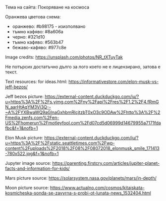 Тема на сайта: Покоряване на космоса 

Оранжева цветова схема:
- оранжево: #b98175 - изизполвано
- тъмно кафяво: #8a606a
- черно: #321d10
- тъмно кафяво: #563b47
- бежаво-кафяво: #977c8e

Image credits:
https://unsplash.com/photos/NR_tXTuyTak

Не потърсих достатъчно дълго за лого което не е лицензирано, затова е текст.

Text resources:
for ideas.html:
https://informativestore.com/elon-musk-vs-jeff-bezos/

Jeff bezos picture:
https://external-content.duckduckgo.com/iu/?u=https%3A%2F%2Fs.yimg.com%2Fny%2Fapi%2Fres%2F1.2%2F4.fRmGN_aarHtAqYM3Vi3Q--~A%2FYXBwaWQ9aGlnaGxhbmRlcjtzbT0xO3c9ODAw%2Fhttp%3A%2F%2Fmedia.zenfs.com%2Fen-US%2Fhomerun%2Fmotleyfool.com%2Fd07cd5d06999d14679955a7171fdafbc&f=1&nofb=1


Elon Musk picture:
https://external-content.duckduckgo.com/iu/?u=https%3A%2F%2Fstatic.seattletimes.com%2Fwp-content%2Fuploads%2F2018%2F08%2F08072018_elonmusk_smile_171413-780x522.jpg&f=1&nofb=1


Jupyter image source:
https://parenting.firstcry.com/articles/jupiter-planet-facts-and-information-for-kids/

Mars picture source:
https://solarsystem.nasa.gov/planets/mars/in-depth/

Moon picture source:
https://www.actualno.com/cosmos/kitajskata-kosmicheska-sonda-se-zavyrna-s-probi-ot-lunata-news_1532404.html
